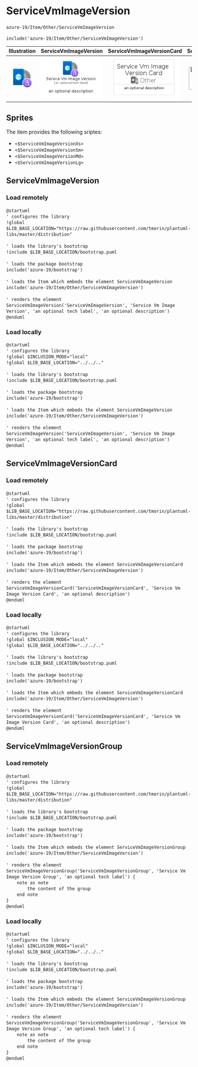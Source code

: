 # ServiceVmImageVersion


```text
azure-19/Item/Other/ServiceVmImageVersion
```

```text
include('azure-19/Item/Other/ServiceVmImageVersion')
```



| Illustration | ServiceVmImageVersion | ServiceVmImageVersionCard | ServiceVmImageVersionGroup |
| :---: | :---: | :---: | :---: |
| ![illustration for Illustration](../../../azure-19/Item/Other/ServiceVmImageVersion.png) | ![illustration for ServiceVmImageVersion](../../../azure-19/Item/Other/ServiceVmImageVersion.Local.png) | ![illustration for ServiceVmImageVersionCard](../../../azure-19/Item/Other/ServiceVmImageVersionCard.Local.png) | ![illustration for ServiceVmImageVersionGroup](../../../azure-19/Item/Other/ServiceVmImageVersionGroup.Local.png) |



## Sprites
The item provides the following sriptes:

- `<$ServiceVmImageVersionXs>`
- `<$ServiceVmImageVersionSm>`
- `<$ServiceVmImageVersionMd>`
- `<$ServiceVmImageVersionLg>`





## ServiceVmImageVersion

### Load remotely
```plantuml
@startuml
' configures the library
!global $LIB_BASE_LOCATION="https://raw.githubusercontent.com/tmorin/plantuml-libs/master/distribution"

' loads the library's bootstrap
!include $LIB_BASE_LOCATION/bootstrap.puml

' loads the package bootstrap
include('azure-19/bootstrap')

' loads the Item which embeds the element ServiceVmImageVersion
include('azure-19/Item/Other/ServiceVmImageVersion')

' renders the element
ServiceVmImageVersion('ServiceVmImageVersion', 'Service Vm Image Version', 'an optional tech label', 'an optional description')
@enduml
```

### Load locally
```plantuml
@startuml
' configures the library
!global $INCLUSION_MODE="local"
!global $LIB_BASE_LOCATION="../../.."

' loads the library's bootstrap
!include $LIB_BASE_LOCATION/bootstrap.puml

' loads the package bootstrap
include('azure-19/bootstrap')

' loads the Item which embeds the element ServiceVmImageVersion
include('azure-19/Item/Other/ServiceVmImageVersion')

' renders the element
ServiceVmImageVersion('ServiceVmImageVersion', 'Service Vm Image Version', 'an optional tech label', 'an optional description')
@enduml
```

## ServiceVmImageVersionCard

### Load remotely
```plantuml
@startuml
' configures the library
!global $LIB_BASE_LOCATION="https://raw.githubusercontent.com/tmorin/plantuml-libs/master/distribution"

' loads the library's bootstrap
!include $LIB_BASE_LOCATION/bootstrap.puml

' loads the package bootstrap
include('azure-19/bootstrap')

' loads the Item which embeds the element ServiceVmImageVersionCard
include('azure-19/Item/Other/ServiceVmImageVersion')

' renders the element
ServiceVmImageVersionCard('ServiceVmImageVersionCard', 'Service Vm Image Version Card', 'an optional description')
@enduml
```

### Load locally
```plantuml
@startuml
' configures the library
!global $INCLUSION_MODE="local"
!global $LIB_BASE_LOCATION="../../.."

' loads the library's bootstrap
!include $LIB_BASE_LOCATION/bootstrap.puml

' loads the package bootstrap
include('azure-19/bootstrap')

' loads the Item which embeds the element ServiceVmImageVersionCard
include('azure-19/Item/Other/ServiceVmImageVersion')

' renders the element
ServiceVmImageVersionCard('ServiceVmImageVersionCard', 'Service Vm Image Version Card', 'an optional description')
@enduml
```

## ServiceVmImageVersionGroup

### Load remotely
```plantuml
@startuml
' configures the library
!global $LIB_BASE_LOCATION="https://raw.githubusercontent.com/tmorin/plantuml-libs/master/distribution"

' loads the library's bootstrap
!include $LIB_BASE_LOCATION/bootstrap.puml

' loads the package bootstrap
include('azure-19/bootstrap')

' loads the Item which embeds the element ServiceVmImageVersionGroup
include('azure-19/Item/Other/ServiceVmImageVersion')

' renders the element
ServiceVmImageVersionGroup('ServiceVmImageVersionGroup', 'Service Vm Image Version Group', 'an optional tech label') {
    note as note
        the content of the group
    end note
}
@enduml
```

### Load locally
```plantuml
@startuml
' configures the library
!global $INCLUSION_MODE="local"
!global $LIB_BASE_LOCATION="../../.."

' loads the library's bootstrap
!include $LIB_BASE_LOCATION/bootstrap.puml

' loads the package bootstrap
include('azure-19/bootstrap')

' loads the Item which embeds the element ServiceVmImageVersionGroup
include('azure-19/Item/Other/ServiceVmImageVersion')

' renders the element
ServiceVmImageVersionGroup('ServiceVmImageVersionGroup', 'Service Vm Image Version Group', 'an optional tech label') {
    note as note
        the content of the group
    end note
}
@enduml
```

